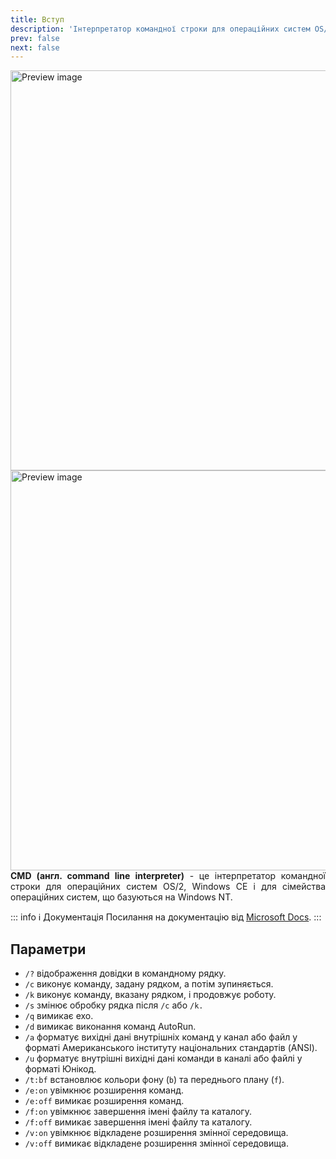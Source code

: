 ```yaml
---
title: Вступ
description: 'Інтерпретатор командної строки для операційних систем OS/2, Windows CE'
prev: false
next: false
---
```


<script setup>
import { useData } from 'vitepress'

const  { isDark }  = useData();
</script>

<img src="/img/preview-dark.png" width="1280" height="640" alt="Preview image" v-if="isDark"/>
<img src="/img/preview-light.png" width="1280" height="640" alt="Preview image" v-else/>

<div style="text-align: justify"> 
<b>CMD (англ. command line interpreter)</b> - це інтерпретатор командної строки для операційних систем OS/2, Windows CE і для сімейства операційних систем, що базуються на Windows NT.
</div>

::: info ℹ️ Документація
Посилання на документацію від [Microsoft Docs](https://docs.microsoft.com/en-us/windows-server/administration/windows-commands/cmd 'Microsoft Dosc').
:::

## Параметри

- `/?` відображення довідки в командному рядку.
- `/c` виконує команду, задану рядком, а потім зупиняється.
- `/k` виконує команду, вказану рядком, і продовжує роботу.
- `/s` змінює обробку рядка після `/c` або `/k.`
- `/q` вимикає ехо.
- `/d` вимикає виконання команд AutoRun.
- `/a` форматує вихідні дані внутрішніх команд у канал або файл у форматі Американського інституту національних стандартів (ANSI).
- `/u` форматує внутрішні вихідні дані команди в каналі або файлі у форматі Юнікод.
- `/t:bf` встановлює кольори фону (`b`) та переднього плану (`f`).
- `/e:on` увімкнює розширення команд.
- `/e:off` вимикає розширення команд.
- `/f:on` увімкнює завершення імені файлу та каталогу.
- `/f:off` вимикає завершення імені файлу та каталогу.
- `/v:on` увімкнює відкладене розширення змінної середовища.
- `/v:off` вимикає відкладене розширення змінної середовища.
